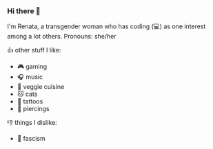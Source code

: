 ### Hi there 👋

I'm Renata, a transgender woman who has coding (:computer:) as one interest among a lot others. Pronouns: she/her

<!--
**rabreu/rabreu** is a ✨ _special_ ✨ repository because its `README.md` (this file) appears on your GitHub profile.

Here are some ideas to get you started:

- 🔭 I’m currently working on ...
- 🌱 I’m currently learning ...
- 👯 I’m looking to collaborate on ...
- 🤔 I’m looking for help with ...
- 💬 Ask me about ...
- 📫 How to reach me: ...
- 😄 Pronouns: ...
- ⚡ Fun fact: ...
-->

:+1: other stuff I like:

- :video_game: gaming
- :headphones: music
- :eggplant: veggie cuisine
- :cat: cats
- :art: tattoos
- :ring: piercings

:-1: things I dislike:
- :no_entry_sign: fascism